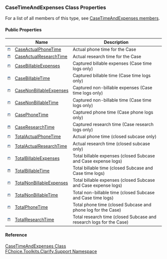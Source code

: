 ﻿### CaseTimeAndExpenses Class Properties

For a list of all members of this type, see [CaseTimeAndExpenses members](FChoice.Toolkits.Clarify~FChoice.Toolkits.Clarify.Support.CaseTimeAndExpenses_members.md).

#### Public Properties

|   | Name | Description |
| --- | --- | --- |
| ![Public Property](dotnetimages/publicProperty.png) | [CaseActualPhoneTime](FChoice.Toolkits.Clarify~FChoice.Toolkits.Clarify.Support.CaseTimeAndExpenses~CaseActualPhoneTime.md) | Actual phone time for the Case   |
| ![Public Property](dotnetimages/publicProperty.png) | [CaseActualResearchTime](FChoice.Toolkits.Clarify~FChoice.Toolkits.Clarify.Support.CaseTimeAndExpenses~CaseActualResearchTime.md) | Actual research time for the Case   |
| ![Public Property](dotnetimages/publicProperty.png) | [CaseBillableExpenses](FChoice.Toolkits.Clarify~FChoice.Toolkits.Clarify.Support.CaseTimeAndExpenses~CaseBillableExpenses.md) | Captured billable expenses (Case time logs only)   |
| ![Public Property](dotnetimages/publicProperty.png) | [CaseBillableTime](FChoice.Toolkits.Clarify~FChoice.Toolkits.Clarify.Support.CaseTimeAndExpenses~CaseBillableTime.md) | Captured billable time (Case time logs only)   |
| ![Public Property](dotnetimages/publicProperty.png) | [CaseNonBillableExpenses](FChoice.Toolkits.Clarify~FChoice.Toolkits.Clarify.Support.CaseTimeAndExpenses~CaseNonBillableExpenses.md) | Captured non-billable expenses (Case time logs only)   |
| ![Public Property](dotnetimages/publicProperty.png) | [CaseNonBillableTime](FChoice.Toolkits.Clarify~FChoice.Toolkits.Clarify.Support.CaseTimeAndExpenses~CaseNonBillableTime.md) | Captured non-billable time (Case time logs only)   |
| ![Public Property](dotnetimages/publicProperty.png) | [CasePhoneTime](FChoice.Toolkits.Clarify~FChoice.Toolkits.Clarify.Support.CaseTimeAndExpenses~CasePhoneTime.md) | Captured phone time (Case phone logs only)   |
| ![Public Property](dotnetimages/publicProperty.png) | [CaseResearchTime](FChoice.Toolkits.Clarify~FChoice.Toolkits.Clarify.Support.CaseTimeAndExpenses~CaseResearchTime.md) | Captured research time (Case research logs only)   |
| ![Public Property](dotnetimages/publicProperty.png) | [TotalActualPhoneTime](FChoice.Toolkits.Clarify~FChoice.Toolkits.Clarify.Support.CaseTimeAndExpenses~TotalActualPhoneTime.md) | Actual phone time (closed subcase only)   |
| ![Public Property](dotnetimages/publicProperty.png) | [TotalActualResearchTime](FChoice.Toolkits.Clarify~FChoice.Toolkits.Clarify.Support.CaseTimeAndExpenses~TotalActualResearchTime.md) | Actual research time (closed subcase only)   |
| ![Public Property](dotnetimages/publicProperty.png) | [TotalBillableExpenses](FChoice.Toolkits.Clarify~FChoice.Toolkits.Clarify.Support.CaseTimeAndExpenses~TotalBillableExpenses.md) | Total billable expenses (closed Subcase and Case expense logs)   |
| ![Public Property](dotnetimages/publicProperty.png) | [TotalBillableTime](FChoice.Toolkits.Clarify~FChoice.Toolkits.Clarify.Support.CaseTimeAndExpenses~TotalBillableTime.md) | Total billable time (closed Subcase and Case time logs)   |
| ![Public Property](dotnetimages/publicProperty.png) | [TotalNonBillableExpenses](FChoice.Toolkits.Clarify~FChoice.Toolkits.Clarify.Support.CaseTimeAndExpenses~TotalNonBillableExpenses.md) | Total billable expenses (closed Subcase and Case expense logs)   |
| ![Public Property](dotnetimages/publicProperty.png) | [TotalNonBillableTime](FChoice.Toolkits.Clarify~FChoice.Toolkits.Clarify.Support.CaseTimeAndExpenses~TotalNonBillableTime.md) | Total non-billable time (closed Subcase and Case time logs)   |
| ![Public Property](dotnetimages/publicProperty.png) | [TotalPhoneTime](FChoice.Toolkits.Clarify~FChoice.Toolkits.Clarify.Support.CaseTimeAndExpenses~TotalPhoneTime.md) | Total phone time (closed Subcase and phone log for the Case)   |
| ![Public Property](dotnetimages/publicProperty.png) | [TotalResearchTime](FChoice.Toolkits.Clarify~FChoice.Toolkits.Clarify.Support.CaseTimeAndExpenses~TotalResearchTime.md) | Total research time (closed Subcase and research logs for the Case)   |





#### Reference

[CaseTimeAndExpenses Class](FChoice.Toolkits.Clarify~FChoice.Toolkits.Clarify.Support.CaseTimeAndExpenses.md)  
[FChoice.Toolkits.Clarify.Support Namespace](FChoice.Toolkits.Clarify~FChoice.Toolkits.Clarify.Support_namespace.md)